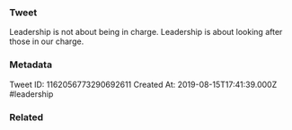 ### Tweet
Leadership is not about being in charge. Leadership is about looking after those in our charge.

### Metadata
Tweet ID: 1162056773290692611
Created At: 2019-08-15T17:41:39.000Z
#leadership

### Related

